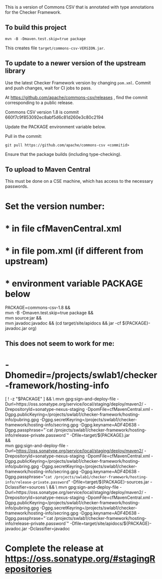 This is a version of Commons CSV that is annotated with type annotations for the Checker Framework.


To build this project
---------------------

```
mvn -B -Dmaven.test.skip=true package
```

This creates file
`target/commons-csv-VERSION.jar`.


To update to a newer version of the upstream library
----------------------------------------------------

Use the latest Checker Framework version by changing `pom.xml`.
Commit and push changes, wait for CI jobs to pass.

At https://github.com/apache/commons-csv/releases ,
find the commit corresponding to a public release.

Commons CSV version 1.8 is commit 660f7c9f853092ec8abf5d6c81d260e3c80c2194

Update the PACKAGE environment variable below.

Pull in the commit:
```
git pull https://github.com/apache/commons-csv <commitid>
```

Ensure that the package builds (including type-checking).


To upload to Maven Central
--------------------------

This must be done on a CSE machine, which has access to the necessary passwords.

# Set the version number:
#  * in file cfMavenCentral.xml
#  * in file pom.xml (if different from upstream)
#  * environment variable PACKAGE below

PACKAGE=commons-csv-1.8 && \
mvn -B -Dmaven.test.skip=true package && \
mvn source:jar && \
mvn javadoc:javadoc && (cd target/site/apidocs && jar -cf ${PACKAGE}-javadoc.jar org)

## This does not seem to work for me:
# -Dhomedir=/projects/swlab1/checker-framework/hosting-info

[ ! -z "$PACKAGE" ] && \
mvn gpg:sign-and-deploy-file -Durl=https://oss.sonatype.org/service/local/staging/deploy/maven2/ -DrepositoryId=sonatype-nexus-staging -DpomFile=cfMavenCentral.xml -Dgpg.publicKeyring=/projects/swlab1/checker-framework/hosting-info/pubring.gpg -Dgpg.secretKeyring=/projects/swlab1/checker-framework/hosting-info/secring.gpg -Dgpg.keyname=ADF4D638 -Dgpg.passphrase="`cat /projects/swlab1/checker-framework/hosting-info/release-private.password`" -Dfile=target/${PACKAGE}.jar \
&& \
mvn gpg:sign-and-deploy-file -Durl=https://oss.sonatype.org/service/local/staging/deploy/maven2/ -DrepositoryId=sonatype-nexus-staging -DpomFile=cfMavenCentral.xml -Dgpg.publicKeyring=/projects/swlab1/checker-framework/hosting-info/pubring.gpg -Dgpg.secretKeyring=/projects/swlab1/checker-framework/hosting-info/secring.gpg -Dgpg.keyname=ADF4D638 -Dgpg.passphrase="`cat /projects/swlab1/checker-framework/hosting-info/release-private.password`" -Dfile=target/${PACKAGE}-sources.jar -Dclassifier=sources \
&& \
mvn gpg:sign-and-deploy-file -Durl=https://oss.sonatype.org/service/local/staging/deploy/maven2/ -DrepositoryId=sonatype-nexus-staging -DpomFile=cfMavenCentral.xml -Dgpg.publicKeyring=/projects/swlab1/checker-framework/hosting-info/pubring.gpg -Dgpg.secretKeyring=/projects/swlab1/checker-framework/hosting-info/secring.gpg -Dgpg.keyname=ADF4D638 -Dgpg.passphrase="`cat /projects/swlab1/checker-framework/hosting-info/release-private.password`" -Dfile=target/site/apidocs/${PACKAGE}-javadoc.jar -Dclassifier=javadoc

# Complete the release at https://oss.sonatype.org/#stagingRepositories
